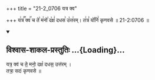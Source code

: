 +++
title = "21-2_0706 यत्र क्व"

+++
य꣢त्र꣣꣬ क्व꣢꣯ च ते꣣ म꣢नो꣣ द꣡क्षं꣢ दधस꣣ उ꣡त्त꣢रम्। त꣢त्र꣣ यो꣡निं꣢ कृणवसे ॥ 21-2:0706 ॥

<div class="js_include" newlevelforh1="2" title="विश्वास-शाकल-प्रस्तुतिः" unfilled url="/vedAH_Rk/shAkalam/saMhitA/vishvAsa-prastutiH/06/016/17_yatra_kva.md">
<details open><summary><h2>विश्वास-शाकल-प्रस्तुतिः ...{Loading}...</h2></summary>


यत्र॒ क्व॑ च ते॒ मनो॒ दक्षं॑ दधस॒ उत्त॑रम् ।  
तत्रा॒ सदः॑ कृणवसे ॥

</details>
</div>